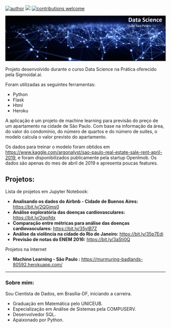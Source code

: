 [![author](https://img.shields.io/badge/author-juliosaopedro-red)](https://www.linkedin.com/in/julio-sao-pedro/) [![](https://img.shields.io/badge/python-3.6.5+-blue.svg)](https://www.python.org/downloads/release/python-365/) [![contributions welcome](https://img.shields.io/badge/contributions-welcome-brightgreen.svg?style=flat)](https://github.com/juliosaopedro/Meus_Projetos/issues)

<p align="center">
  <img src="/imagens/Data-Science-Git-Hub.jpg" >
</p>

Projeto desenvolvido durante o curso Data Science na Prática oferecido pela Sigmoidal.ai.

Foram utilizadas as seguintes ferramentas:
* Python
* Flask
* Html
* Heroku

A aplicação é um projeto de machine learning para previsão do preço de um apartamento na cidade de São Paulo. Com base na informação da área, do valor do condomínio, do número de quartos e do número de suítes, o modelo calcula o valor previsto do apartamento.

Os dados para treinar o modelo foram obtidos em https://www.kaggle.com/argonalyst/sao-paulo-real-estate-sale-rent-april-2019, e foram disponibilizados publicamente pela startup OpenImob. Os dados são apenas do mes de abril de 2019 e apresenta poucas features.

## Projetos:
Lista de projetos em Jupyter Notebook:

* **Analisando os dados do Airbnb - Cidade de Buenos Aires:** https://bit.ly/2QGims0
* **Análise exploratória das doenças cardiovasculares:** https://bit.ly/2qqjfdx
* **Comparação entre métricas para análise das doenças cardiovasculares:** https://bit.ly/35yIB7Z 
* **Análise da violência na cidade do Rio de Janeiro:** https://bit.ly/35p7Edi
* **Previsão de notas do ENEM 2016:** https://bit.ly/3aStj0Q

Projetos na Internet

* **Machine Learning - São Paulo :** https://murmuring-badlands-80592.herokuapp.com/


---

### Sobre mim:

Sou Cientista de Dados, em Brasília-DF, iniciando a carreira.

* Graduação em Matemática pelo UNICEUB.
* Especialização em Análise de Sistemas pela COMPUSERV.
* Desenvolvedor SQL.
* Apaixonado por Python.
